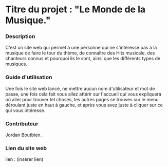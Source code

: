 # Titre du projet : "Le Monde de la Musique."

### **Description**

C'est un site web qui permet à une personne qui ne s'intéresse pas à la musique de faire le tour du thème, de connaître des Hits musicale, des chanteurs connus et pourquoi ils le sont, ainsi que les différents types de musiques.

### **Guide d'utilisation**

Une fois le site web lancé, ne mettre aucun nom d'utilisateur et mot de passe, une fois cela fait vous allez attérir sur l'accueil qui vous expliquera où aller pour trouver tel choses, les autres pages se trouves sur le menu déroulant juste en haut à gauche, et après vous avez juste à cliquer sur ce qui vous intéresse.

### **Contributeur**

Jordan Boutbien.



### **Lien du site web**

lien : (insérer lien)
<!--
**Jordanbtb/Jordanbtb** is a ✨ _special_ ✨ repository because its `README.md` (this file) appears on your GitHub profile.

Here are some ideas to get you started:

- 🔭 I’m currently working on ...
- 🌱 I’m currently learning ...
- 👯 I’m looking to collaborate on ...
- 🤔 I’m looking for help with ...
- 💬 Ask me about ...
- 📫 How to reach me: ...
- 😄 Pronouns: ...
- ⚡ Fun fact: ...
-->
